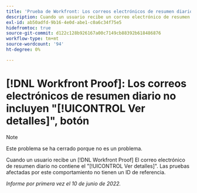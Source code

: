 ```yaml
---
title: 'Prueba de Workfront: Los correos electrónicos de resumen diario no incluyen el botón Ver detalles'
description: Cuando un usuario recibe un correo electrónico de resumen diario de prueba, el correo electrónico no contiene el botón Ver detalles. Las pruebas afectadas por este comportamiento no tienen un ID de referencia.
exl-id: ab50adfd-9b16-4e0d-abe1-c0a6c34f75e5
hidefromtoc: true
source-git-commit: d122c128b926167a00c7149cb88392b618486876
workflow-type: tm+mt
source-wordcount: '94'
ht-degree: 0%

---
```


# [!DNL Workfront Proof]: Los correos electrónicos de resumen diario no incluyen &quot;[!UICONTROL Ver detalles]&quot;, botón

>[!NOTE]
>
>Este problema se ha cerrado porque no es un problema.

Cuando un usuario recibe un [!DNL Workfront Proof] El correo electrónico de resumen diario no contiene el &quot;[!UICONTROL Ver detalles]&quot;. Las pruebas afectadas por este comportamiento no tienen un ID de referencia.

_Informe por primera vez el 10 de junio de 2022._
